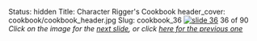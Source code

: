 Status: hidden
Title: Character Rigger's Cookbook
header_cover: cookbook/cookbook_header.jpg
Slug: cookbook_36
[![slide 36](https://dl.dropboxusercontent.com/u/2977490/presentations/cookbook/img36.jpg)](cookbook_37)
36 of 90
_Click on the image for the [next slide](cookbook_37), or click [here for the previous one](cookbook_35)_
